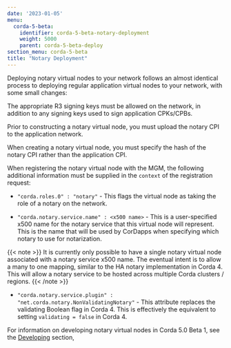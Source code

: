 ```yaml
---
date: '2023-01-05'
menu:
  corda-5-beta:
    identifier: corda-5-beta-notary-deployment
    weight: 5000
    parent: corda-5-beta-deploy
section_menu: corda-5-beta
title: "Notary Deployment"
---
```


Deploying notary virtual nodes to your network follows an almost identical process to deploying regular application virtual nodes to your network, with some small changes:

The appropriate R3 signing keys must be allowed on the network, in addition to any signing keys used to sign application CPKs/CPBs.

Prior to constructing a notary virtual node, you must upload the notary CPI to the application network.

When creating a notary virtual node, you must specify the hash of the notary CPI rather than the application CPI.

When registering the notary virtual node with the MGM, the following additional information must be supplied in the `context` of the registration request:

* `"corda.roles.0" : "notary"` - This flags the virtual node as taking the role of a notary on the network.

* `"corda.notary.service.name" : <x500 name>` - This is a user-specified x500 name for the notary service that this virtual node will represent. This is the name that will be used by CorDapps when specifying which notary to use for notarization.

{{< note >}}
It is currently only possible to have a single notary virtual node associated with a notary service x500 name. The eventual intent is to allow a many to one mapping, similar to the HA notary implementation in Corda 4. This will allow a notary service to be hosted across multiple Corda clusters / regions.
{{< /note >}}

* `"corda.notary.service.plugin" : "net.corda.notary.NonValidatingNotary"` - This attribute replaces the validating Boolean flag in Corda 4. This is effectively the equivalent to setting `validating = false` in Corda 4.

For information on developing notary virtual nodes in Corda 5.0 Beta 1, see the [Developing](../../developing/Notaries/overview.md) section,